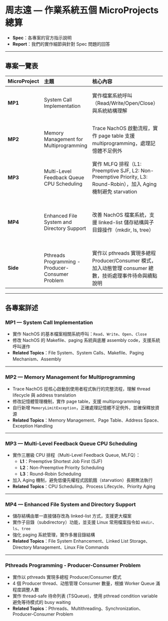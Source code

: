 # 周志遠 — 作業系統五個 MicroProjects 總算

- **Spec**：各專案的官方指示說明
- **Report**：我們的實作細節與針對 Spec 問題的回答

---

## 專案一覽表

| MicroProject | 主題 | 核心內容 | 關聯主題 |
|:------------|:-----|:---------|:---------|
| **MP1** | System Call Implementation | 實作檔案系統呼叫（Read/Write/Open/Close）與系統結構理解 | File System, System Calls, Makefile, Paging, Assembly |
| **MP2** | Memory Management for Multiprogramming | Trace NachOS 啟動流程，實作 page table 支援 multiprogramming，處理記憶體不足例外 | Memory Management, Page Table, Address Space, Exception Handling |
| **MP3** | Multi-Level Feedback Queue CPU Scheduling | 實作 MLFQ 排程（L1: Preemptive SJF, L2: Non-Preemptive Priority, L3: Round-Robin），加入 Aging 機制避免 starvation | CPU Scheduling, Process Lifecycle, Priority Aging |
| **MP4** | Enhanced File System and Directory Support | 改善 NachOS 檔案系統，支援 linked-list 儲存結構與子目錄操作（mkdir, ls, tree） | File System Enhancement, Linked List Storage, Directory Management, Linux File Commands |
| **Side** | Pthreads Programming - Producer-Consumer Problem | 實作以 pthreads 實現多總程 Producer/Consumer 模式，加入动態管理 consumer 總數，技術處理事件待命與續點說明 | Pthreads, Multithreading, Synchronization, Producer-Consumer Problem |

---

## 各專案詳述

### MP1 — System Call Implementation
- 實作 NachOS 的基本檔案相關系統呼叫：`Read`、`Write`、`Open`、`Close`
- 修改 NachOS 的 Makefile、paging 系統與底層 assembly code，支援系統呼叫運作
- **Related Topics**：File System、System Calls、Makefile、Paging Mechanism、Assembly

---

### MP2 — Memory Management for Multiprogramming
- Trace NachOS 從核心啟動到使用者程式執行的完整流程，理解 thread lifecycle 與 address translation
- 修改記憶體管理機制，實作 page table，支援 multiprogramming
- 自行新增 `MemoryLimitException`，正確處理記憶體不足例外，並確保釋放資源
- **Related Topics**：Memory Management、Page Table、Address Space、Exception Handling

---

### MP3 — Multi-Level Feedback Queue CPU Scheduling
- 實作三層級 CPU 排程（Multi-Level Feedback Queue, MLFQ）：
  - **L1**：Preemptive Shortest Job First (SJF)
  - **L2**：Non-Preemptive Priority Scheduling
  - **L3**：Round-Robin Scheduling
- 加入 Aging 機制，避免低優先權程式因飢餓（starvation）長期無法執行
- **Related Topics**：CPU Scheduling、Process Lifecycle、Priority Aging

---

### MP4 — Enhanced File System and Directory Support
- 儲存結構由單一直接儲存改為 linked-list 方式，支援更大檔案
- 實作子目錄（subdirectory）功能，並支援 Linux 常用檔案指令如 `mkdir`、`ls`、`tree`
- 強化 paging 系統管理，實作多層目錄結構
- **Related Topics**：File System Enhancement、Linked List Storage、Directory Management、Linux File Commands

---

### Pthreads Programming - Producer-Consumer Problem
- 實作以 pthreads 實現多總程 Producer/Consumer 模式
- 4 個 Producer thread、动態管理 Consumer 數量，根據 Worker Queue 滿程度調整人數
- 實作 thread-safe 待命列表 (TSQueue)，使用 pthread condition variable 避免等待模式的 busy waiting
- **Related Topics**：Pthreads、Multithreading、Synchronization、Producer-Consumer Problem

